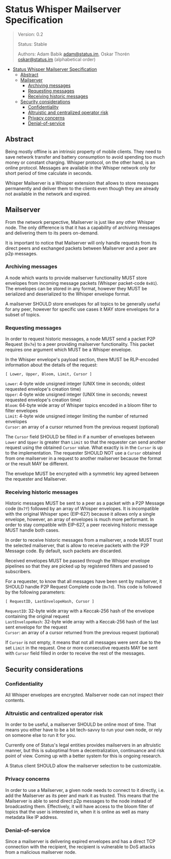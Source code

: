 # Status Whisper Mailserver Specification
> Version: 0.2
>
> Status: Stable
>
> Authors: Adam Babik <adam@status.im>, Oskar Thorén <oskar@status.im> (alphabetical order)

- [Status Whisper Mailserver Specification](#status-whisper-mailserver-specification)
  - [Abstract](#abstract)
  - [Mailserver](#mailserver)
    - [Archiving messages](#archiving-messages)
    - [Requesting messages](#requesting-messages)
    - [Receiving historic messages](#receiving-historic-messages)
  - [Security considerations](#security-considerations)
    - [Confidentiality](#confidentiality)
    - [Altruistic and centralized operator risk](#altruistic-and-centralized-operator-risk)
    - [Privacy concerns](#privacy-concerns)
    - [Denial-of-service](#denial-of-service)

## Abstract

Being mostly offline is an intrinsic property of mobile clients. They need to save network transfer and battery consumption to avoid spending too much money or constant charging. Whisper protocol, on the other hand, is an online protocol. Messages are available in the Whisper network only for short period of time calculate in seconds.

Whisper Mailserver is a Whisper extension that allows to store messages permanently and deliver them to the clients even though they are already not available in the network and expired.

## Mailserver

From the network perspective, Mailserver is just like any other Whisper node. The only difference is that it has a capability of archiving messages and delivering them to its peers on-demand.

It is important to notice that Mailserver will only handle requests from its direct peers and exchanged packets between Mailserver and a peer are p2p messages.

### Archiving messages

A node which wants to provide mailserver functionality MUST store envelopes from incoming message packets (Whisper packet-code `0x01`). The envelopes can be stored in any format, however they MUST be serialized and deserialized to the Whisper envelope format.

A mailserver SHOULD store envelopes for all topics to be generally useful for any peer, however for specific use cases it MAY store envelopes for a subset of topics.

### Requesting messages

In order to request historic messages, a node MUST send a packet P2P Request (`0x7e`) to a peer providing mailserver functionality. This packet requires one argument which MUST be a Whisper envelope.

In the Whisper envelope's payload section, there MUST be RLP-encoded information about the details of the request:

```
[ Lower, Upper, Bloom, Limit, Cursor ]
```

`Lower`: 4-byte wide unsigned integer (UNIX time in seconds; oldest requested envelope's creation time)  
`Upper`: 4-byte wide unsigned integer (UNIX time in seconds; newest requested envelope's creation time)  
`Bloom`: 64-byte wide array of Whisper topics encoded in a bloom filter to filter envelopes  
`Limit`: 4-byte wide unsigned integer limiting the number of returned envelopes  
`Cursor`: an array of a cursor returned from the previous request (optional)

The `Cursor` field SHOULD be filled in if a number of envelopes between `Lower` and `Upper` is greater than `Limit` so that the requester can send another request using the obtained `Cursor` value. What exactly is in the `Cursor` is up to the implementation. The requester SHOULD NOT use a `Cursor` obtained from one mailserver in a request to another mailserver because the format or the result MAY be different.

The envelope MUST be encrypted with a symmetric key agreed between the requester and Mailserver.

### Receiving historic messages

Historic messages MUST be sent to a peer as a packet with a P2P Message code (`0x7f`) followed by an array of Whisper envelopes. It is incompatible with the original Whisper spec (EIP-627) because it allows only a single envelope, however, an array of envelopes is much more performant. In order to stay compatible with EIP-627, a peer receiving historic message MUST handle both cases.

In order to receive historic messages from a mailserver, a node MUST trust the selected mailserver, that is allow to receive packets with the P2P Message code. By default, such packets are discarded.

Received envelopes MUST be passed through the Whisper envelope pipelines so that they are picked up by registered filters and passed to subscribers.

For a requester, to know that all messages have been sent by mailserver, it SHOULD handle P2P Request Complete code (`0x7d`). This code is followed by the following parameters:

```
[ RequestID, LastEnvelopeHash, Cursor ]
```

`RequestID`: 32-byte wide array with a Keccak-256 hash of the envelope containing the original request  
`LastEnvelopeHash`: 32-byte wide array with a Keccak-256 hash of the last sent envelope for the request  
`Cursor`: an array of a cursor returned from the previous request (optional)

If `Cursor` is not empty, it means that not all messages were sent due to the set `Limit` in the request. One or more consecutive requests MAY be sent with `Cursor` field filled in order to receive the rest of the messages.

## Security considerations

### Confidentiality

All Whisper envelopes are encrypted. Mailserver node can not inspect their contents.

### Altruistic and centralized operator risk

In order to be useful, a mailserver SHOULD be online most of time. That means
you either have to be a bit tech-savvy to run your own node, or rely on someone
else to run it for you.

Currently one of Status's legal entities provides mailservers in an altruistic manner, but this is
suboptimal from a decentralization, continuance and risk point of view. Coming
up with a better system for this is ongoing research.

A Status client SHOULD allow the mailserver selection to be customizable.

### Privacy concerns

In order to use a Mailserver, a given node needs to connect to it directly,
i.e. add the Mailserver as its peer and mark it as trusted. This means that the
Mailserver is able to send direct p2p messages to the node instead of
broadcasting them. Effectively, it will have access to the bloom filter of
topics that the user is interested in, when it is online as well as many
metadata like IP address.

### Denial-of-service

Since a mailserver is delivering expired envelopes and has a direct TCP connection with the recipient, the recipient is vulnerable to DoS attacks from a malicious mailserver node.
